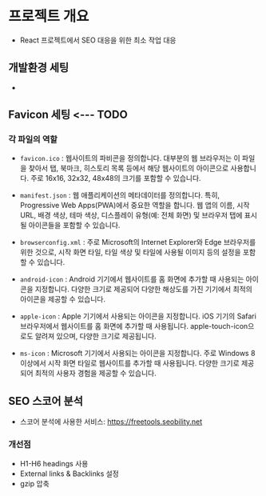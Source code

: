 # 프로젝트 개요
- React 프로젝트에서 SEO 대응을 위한 최소 작업 대응

## 개발환경 세팅
- 

## Favicon 세팅 <--- TODO
### 각 파일의 역할
- `favicon.ico` : 웹사이트의 파비콘을 정의합니다. 대부분의 웹 브라우저는 이 파일을 찾아서 탭, 북마크, 히스토리 목록 등에서 해당 웹사이트의 아이콘으로 사용합니다. 주로 16x16, 32x32, 48x48의 크기를 포함할 수 있습니다.

- `manifest.json` : 웹 애플리케이션의 메타데이터를 정의합니다. 특히, Progressive Web Apps(PWA)에서 중요한 역할을 합니다. 웹 앱의 이름, 시작 URL, 배경 색상, 테마 색상, 디스플레이 유형(예: 전체 화면) 및 브라우저 탭에 표시될 아이콘들을 포함할 수 있습니다.

- `browserconfig.xml` : 주로 Microsoft의 Internet Explorer와 Edge 브라우저를 위한 것으로, 시작 화면 타일, 타일 색상 및 타일에 사용될 이미지 등의 설정을 포함할 수 있습니다.

- `android-icon` : Android 기기에서 웹사이트를 홈 화면에 추가할 때 사용되는 아이콘을 지정합니다. 다양한 크기로 제공되어 다양한 해상도를 가진 기기에서 최적의 아이콘을 제공할 수 있습니다.

- `apple-icon` : Apple 기기에서 사용되는 아이콘을 지정합니다. iOS 기기의 Safari 브라우저에서 웹사이트를 홈 화면에 추가할 때 사용됩니다. apple-touch-icon으로도 알려져 있으며, 다양한 크기로 제공됩니다.

- `ms-icon` : Microsoft 기기에서 사용되는 아이콘을 지정합니다. 주로 Windows 8 이상에서 시작 화면 타일로 웹사이트를 추가할 때 사용됩니다. 다양한 크기로 제공되어 최적의 사용자 경험을 제공할 수 있습니다.

## SEO 스코어 분석
- 스코어 분석에 사용한 서비스: https://freetools.seobility.net

### 개선점
- H1-H6 headings 사용
- External links & Backlinks 설정
- gzip 압축
